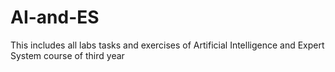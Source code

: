 # AI-and-ES
This includes all labs tasks and exercises of Artificial Intelligence and Expert System course of third year
